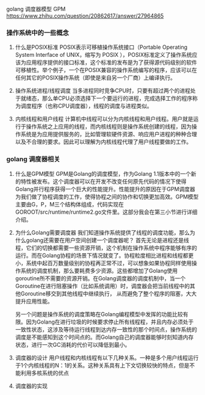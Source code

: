 golang 调度器模型  GPM      https://www.zhihu.com/question/20862617/answer/27964865


### 操作系统中的一些概念
1. 什么是POSIX标准
   POSIX表示可移植操作系统接口（Portable Operating System Interface of UNIX，缩写为 POSIX ），POSIX标准定义了操作系统应该为应用程序提供的接口标准，这个标准的发布是为了获得源代码级别的软件可移植性。举个例子，一个在POSIX兼容的操作系统编写的程序，应该可以在任何其它的POSIX操作系统（即使是来自另一个厂商）上编译执行。

2. 操作系统进程/线程调度
   当多进程同时竞争CPU时，只要有超过两个的进程处于就绪态，那么单CPU必须选择下一个要运行的进程，完成选择工作的程序称为调度程序（也称CPU调度器），线程的调度与进程类似。

3. 内核线程和用户线程
   计算机中线程可以分为内核线程和用户线程。用户就是运行于操作系统之上应用的线程，而内核线程则是操作系统创建的线程，因为操作系统是为应用提供服务的，比如管理软硬件资源、响应用户进程的种种合理以及不合理的要求。因此可以理解为内核线程代理了用户线程要做的工作。

### golang 调度器相关
1. 什么是GPM模型
   GPM是Golang的调度模型，作为Golang 1.1版本中的一个新的特性被发布。这个调度器可以在开发不改变任何原先代码的情况下使得Golang并行程序获得一个巨大的性能提升。性能提升的原因在于GPM调度器为我们做了协程调度的工作，使得协程之间的协作和切换更加高效。GPM模型主要由G，P，M三个结构体组成，代码实现在GOROOT/src/runtime/runtime2.go文件里。这部分我会在第三小节进行详细介绍。

2. 为什么Golang需要调度器
   我们知道操作系统提供了线程的调度功能，那么为什么golang还需要在用户空间创建一个调度器呢？
   首先无论是进程还是线程，它们的切换都需要一些资源开销，这个机制在操作系统中程序能够有序的运行。而在Golang协程的场景下情况就变了。协程粒度相比进程和线程都更小，系统中起百万数量级别的协程再正常不过，可以想象如果协程同样使用操作系统的调度机制，那么要耗费多少资源。这些都增加了Golang使用goroutine所不需要的资源开销。在Golang调度器的调度机制中，当一个Goroutine在进行阻塞操作（比如系统调用）时，调度器会把当前线程中的其他Goroutine移交到其他线程中继续执行， 从而避免了整个程序的阻塞，大大提升应用性能。

   另一个问题是操作系统的调度策略在Golang编程模型中发挥的功能比较有限。因为Golang在进行垃圾的时候要求停止所有线程程，并且内存必须处于一致性状态，这涉及等待运行线程到达内存一致性的那个时间点，操作系统的调度是不能感知到这个时间点的。而Golang自己的调度器能够时刻知道内存状态，进行一次GC消耗的代价可以降低到最小。

3. 调度器的设计
   用户线程和内核线程有以下几种关系。一种是多个用户线程运行于1个内核线程的N：1的关系。这种关系具有上下文切换较快的特点，但是不能利用多核系统的优点

4. 调度器的实现

